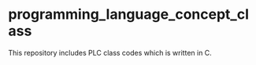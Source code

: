 # programming_language_concept_class

This repository includes PLC class codes which is written in C.
